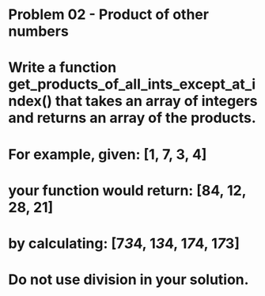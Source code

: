 
# Problem 02 - Product of other numbers
# 
# Write a function get_products_of_all_ints_except_at_index() that takes an array of integers and returns an array of the products. 
# For example, given: [1, 7, 3, 4]
# your function would return: [84, 12, 28, 21]
# by calculating: [7*3*4, 1*3*4, 1*7*4, 1*7*3]
# Do not use division in your solution.